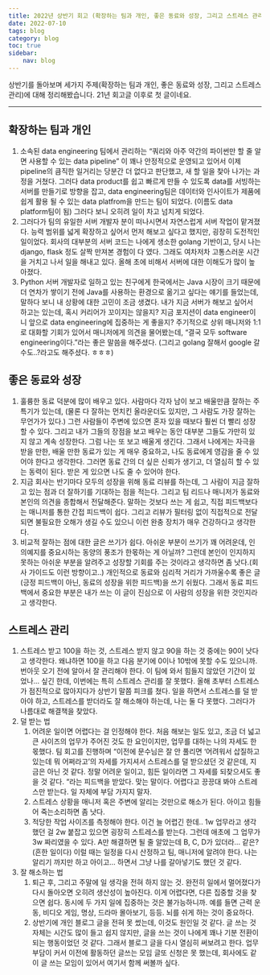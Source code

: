 ```yaml
---
title: 2022년 상반기 회고 (확장하는 팀과 개인, 좋은 동료와 성장, 그리고 스트레스 관리)
date: 2022-07-10
tags: blog
category: blog
toc: true
sidebar:
    nav: blog
---
```


상반기를 돌아보며 세가지 주제(확장하는 팀과 개인, 좋은 동료와 성장, 그리고 스트레스 관리)에 대해 정리해봤습니다. 21년 회고글 이후로 첫 글이네요. 

---

## 확장하는 팀과 개인 

1.	소속된 data engineering 팀에서 관리하는 “쿼리와 아주 약간의 파이썬만 할 줄 알면 사용할 수 있는 data pipeline” 이 꽤나 안정적으로 운영되고 있어서 이제 pipeline의 큼직한 일거리는 당분간 더 없다고 판단했고, 새 할 일을 찾아 나가는 과정을 거쳤다. 그러다 data product를 쉽고 빠르게 만들 수 있도록 data를 서빙하는 서버를 만들기로 방향을 잡고, data engineering팀은 데이터와 인사이트가 제품에 쉽게 활용 될 수 있는 data platfrom을 만드는 팀이 되었다. (이름도 data platform팀이 됨) 그러다 보니 오히려 일이 차고 넘치게 되었다. 
2.	그러다가 팀의 유일한 서버 개발자 분이 떠나시면서 자연스럽게 서버 작업이 맡겨졌다. 능력 범위를 넓게 확장하고 싶어서 먼저 해보고 싶다고 했지만, 굉장히 도전적인 일이었다. 회사의 대부분의 서버 코드는 나에게 생소한 golang 기반이고, 당시 나는 django, flask 정도 살짝 만져본 경험이 다 였다. 그래도 여차저차 고통스러운 시간을 거치고 나서 일을 해내고 있다. 올해 초에 비해서 서버에 대한 이해도가 많이 높아졌다. 
3.	Python 서버 개발자로 일하고 있는 친구에게 한국에서는 Java 시장이 크기 때문에 더 연차가 쌓이기 전에 Java를 사용하는 환경으로 옮기고 싶다는 얘기를 들었는데, 말하다 보니 내 상황에 대한 고민이 조금 생겼다. 내가 지금 서버가 해보고 싶어서 하고는 있는데, 혹시 커리어가 꼬이지는 않을지? 지금 포지션이 data engineer이니 앞으로 data engineering에 집중하는 게 좋을지? 주기적으로 상위 매니저와 1:1로 대화할 기회가 있어서 매니저에게 의견을 물어봤는데, “결국 모두 software engineering이다.”라는 좋은 말씀을 해주셨다. (그리고 golang 잘해서 google 갈 수도..?라고도 해주셨다. ㅎㅎㅎ)

## 좋은 동료와 성장 

1.	훌륭한 동료 덕분에 많이 배우고 있다. 사람마다 각자 남이 보고 배울만큼 잘하는 주특기가 있는데, (물론 다 잘하는 먼치킨 올라운더도 있지만, 그 사람도 가장 잘하는 무언가가 있다.) 그런 사람들이 주변에 있으면 혼자 있을 때보다 훨씬 더 빨리 성장할 수 있다. 그리고 내가 그들의 장점을 보고 배우는 동안 대부분 그들도 가만히 있지 않고 계속 성장한다. 그럼 나는 또 보고 배울게 생긴다. 그래서 나에게는 자극을 받을 만한, 배울 만한 동료가 있는 게 매우 중요하고, 나도 동료에게 영감을 줄 수 있어야 한다고 생각한다. 그러면 동료 간의 더 싶은 신뢰가 생기고, 더 열심히 할 수 있는 동력이 된다. 받은 게 있으면 나도 줄 수 있어야 한다.
2.	지금 회사는 반기마다 모두의 성장을 위해 동료 리뷰를 하는데, 그 사람이 지금 잘하고 있는 점과 더 잘하기를 기대하는 점을 적는다. 그리고 팀 리드나 매니저가 동료와 본인의 의견을 종합해서 전달해준다. 말하는 것보다 쓰는 게 쉽고, 직접 피드백보다는 매니저를 통한 간접 피드백이 쉽다. 그리고 리뷰가 필터링 없이 직접적으로 전달되면 불필요한 오해가 생길 수도 있으니 이런 완충 장치가 매우 건강하다고 생각한다. 
3.	비교적 잘하는 점에 대한 글은 쓰기가 쉽다. 아쉬운 부분이 쓰기가 꽤 어려운데, 인의예지를 중요시하는 동양의 풍조가 한몫하는 게 아닐까? 그런데 본인이 인지하지 못하는 아쉬운 부분을 알려주고 성장할 기회를 주는 것이라고 생각하면 좀 낫다.(회사 가이드도 이런 방향이고..) 개인적으로 동료와 심리적 거리가 가까울수록 좋은 글(긍정 피드백이 아닌, 동료의 성장을 위한 피드백)을 쓰기 쉬웠다. 그래서 동료 피드백에서 중요한 부분은 내가 쓰는 이 글이 진심으로 이 사람의 성장을 위한 것인지라고 생각한다.

## 스트레스 관리 

1.	스트레스 받고 100을 하는 것, 스트레스 받지 않고 90을 하는 것 중에는 90이 낫다고 생각한다. 왜냐하면 100을 하고 다음 분기에 0이나 10밖에 못할 수도 있으니까. 번아웃 오기 전에 알아서 잘 관리해야 한다. 이 팀에 와서 힘들지 않았던 기간이 있었나… 싶긴 한데, 이번에는 특히 스트레스 관리를 잘 못했다. 올해 초부터 스트레스가 점진적으로 많아지다가 상반기 말쯤 피크를 쳤다. 일을 하면서 스트레스를 덜 받아야 하고, 스트레스를 받더라도 잘 해소해야 하는데, 나는 둘 다 못했다. 그러다가 나름대로 해결책을 찾았다. 
2.	덜 받는 법 
    1.	어려운 일이면 어렵다는 걸 인정해야 한다. 처음 해보는 일도 있고, 조금 더 넓고 큰 사이즈의 업무가 주어진 것도 한 요인이지만, 업무를 대하는 나의 자세도 한몫했다. 팀 회고를 진행하며 “이전에 문수님은 잘 안 풀리면 ‘어려워서 삽질하고 있는데 뭐 어쩌라고’의 자세를 가지셔서 스트레스를 덜 받으셨던 것 같은데, 지금은 아닌 것 같다. 정말 어려운 일이고, 힘든 일이라면 그 자세를 되찾으셔도 좋을 것 같다. “라는 피드백을 받았다. 맞는 말이다. 어렵다고 끙끙대 봐야 스트레스만 받는다. 일 자체에 부담 가지지 말자. 
    2.	스트레스 상황을 매니저 혹은 주변에 알리는 것만으로 해소가 된다. 아이고 힘들어 죽는소리하면 좀 낫다. 
    3.	적당한 작업 사이즈를 측정해야 한다. 이건 늘 어렵긴 한데.. 1w 업무라고 생각했던 걸 2w 붙잡고 있으면 굉장히 스트레스를 받는다. 그런데 애초에 그 업무가 3w 짜리였을 수 있다. A만 해결하면 될 줄 알았는데 B, C, D가 있더라… 같은? (흔한 일이다) 이럴 때는 일정을 다시 산정하고 팀, 매니저에 알려야 한다. 나는 알리기 까지만 하고 아이고… 하면서 그냥 나를 갈아넣기도 했던 것 같다. 
3.	잘 해소하는 법 
    1.	퇴근 후, 그리고 주말에 일 생각을 전혀 하지 않는 것. 완전히 일에서 멀어졌다가 다시 돌아오면 오히려 생산성이 높아진다. 이게 어렵다면, 다른 집중할 것을 찾으면 쉽다. 동시에 두 가지 일에 집중하는 것은 불가능하니까. 예를 들면 근력 운동, 비디오 게임, 명상, 드라마 몰아보기, 등등. 뇌를 쉬게 하는 것이 중요하다. 
    2.	상반기에 개인 블로그 글을 전혀 못 썼는데, 이것도 원인일 것 같다. 글 쓰는 것 자체는 시간도 많이 들고 쉽지 않지만, 글을 쓰는 것이 나에게 꽤나 기분 전환이 되는 행동이었던 것 같다. 그래서 블로그 글을 다시 열심히 써보려고 한다. 업무 부담이 커서 이전에 활동하던 글쓰는 모임 글또 신청은 못 했는데, 회사에도 같이 글 쓰는 모임이 있어서 여기서 함께 써볼까 싶다.
